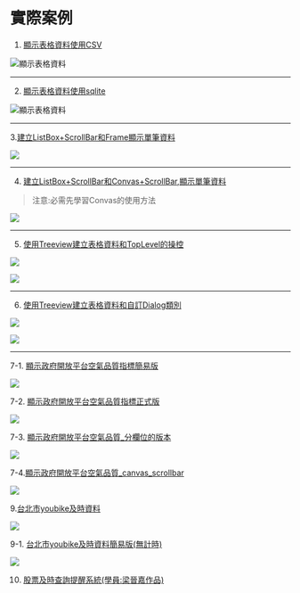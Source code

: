 # 實際案例

1. [顯示表格資料使用CSV](./code/sample1_displayCSV_Grid.py)

![顯示表格資料](./images/pic1.png)

---

2. [顯示表格資料使用sqlite](./code/sample2_displayTable_sqlite.py)

![顯示表格資料](./images/pic1.png)

---

3.[建立ListBox+ScrollBar和Frame顯示單筆資料](./code/sample3_displayOneRow_listbox.py)

![](./images/pic3.png)

---

4. [建立ListBox+ScrollBar和Convas+ScrollBar,顯示單筆資料](./code/sample4_displayOneRow_listbox.py)
> 注意:必需先學習Convas的使用方法

![](./images/pic2.png)

---

5. [使用Treeview建立表格資料和TopLevel的操控](./code/sample5_displayTable_TreeView_topLevel.py)

![](./images/pic4.png)

![](./images/pic5.png)

---

6. [使用Treeview建立表格資料和自訂Dialog類別](./code/sample6_displayTable_TreeView_Dialog.py)

![](./images/pic4.png)

![](./images/pic6.png)

---

7-1. [顯示政府開放平台空氣品質指標簡易版](./code/sample8_顯示目前空氣品質.py)

![](./images/pic7.png)

7-2. [顯示政府開放平台空氣品質指標正式版](./code/sample9_空氣品質指標正式版.py)

![](./images/pic8.png)

7-3. [顯示政府開放平台空氣品質_分欄位的版本](./空氣品質指標aqi_csv_多欄位版/main.py)

![](./空氣品質指標aqi_csv_多欄位版/images/pic1.png)

7-4.[顯示政府開放平台空氣品質_canvas_scrollbar](./空氣品質指標aqi_csv_canvas_scrollbar/main.py)

![](./空氣品質指標aqi_csv_canvas_scrollbar/images/pic1.png)



9.[台北市youbike及時資料](./台北市youbike/index.py)

![](./images/pic9.png)

9-1. [台北市youbike及時資料簡易版(無計時)](./簡易版youbike/youbikeOfTaipei.py)

![](./簡易版youbike/images/pic1.png)

10. [股票及時查詢提醒系統(學員:梁晉嘉作品)](./股票及時查詢提醒系統/main.py)

